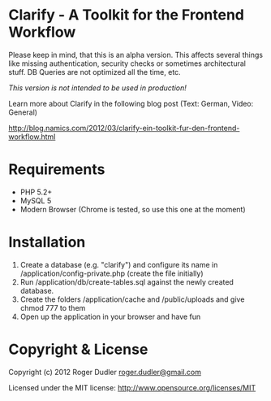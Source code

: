 # Clarify - A Toolkit for the Frontend Workflow

Please keep in mind, that this is an alpha version. This affects several things
like missing authentication, security checks or sometimes architectural stuff.
DB Queries are not optimized all the time, etc.

*This version is not intended to be used in production!*

Learn more about Clarify in the following blog post (Text: German, Video: General)

http://blog.namics.com/2012/03/clarify-ein-toolkit-fur-den-frontend-workflow.html

# Requirements

* PHP 5.2+
* MySQL 5
* Modern Browser (Chrome is tested, so use this one at the moment)

# Installation

1. Create a database (e.g. "clarify") and configure its name in /application/config-private.php (create the file initially)
2. Run /application/db/create-tables.sql against the newly created database.
3. Create the folders /application/cache and /public/uploads and give chmod 777 to them
4. Open up the application in your browser and have fun

# Copyright & License

Copyright (c) 2012 Roger Dudler <roger.dudler@gmail.com>

Licensed under the MIT license:
http://www.opensource.org/licenses/MIT